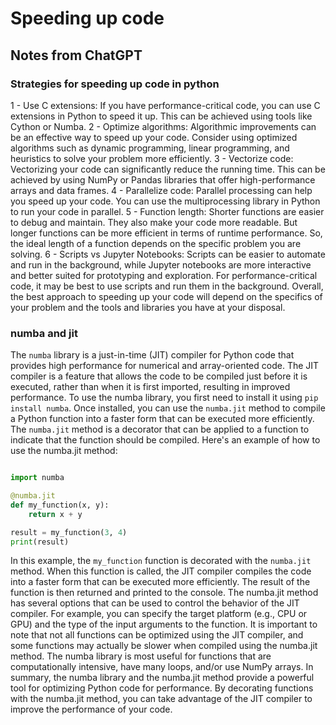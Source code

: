 # Speeding up code

## Notes from ChatGPT

### Strategies for speeding up code in python

1 - Use C extensions: If you have performance-critical code, you can use C extensions in Python to speed it up. This can be achieved using tools like Cython or Numba.
2 - Optimize algorithms: Algorithmic improvements can be an effective way to speed up your code. Consider using optimized algorithms such as dynamic programming, linear programming, and heuristics to solve your problem more efficiently.
3 - Vectorize code: Vectorizing your code can significantly reduce the running time. This can be achieved by using NumPy or Pandas libraries that offer high-performance arrays and data frames.
4 - Parallelize code: Parallel processing can help you speed up your code. You can use the multiprocessing library in Python to run your code in parallel.
5 - Function length: Shorter functions are easier to debug and maintain. They also make your code more readable. But longer functions can be more efficient in terms of runtime performance. So, the ideal length of a function depends on the specific problem you are solving.
6 - Scripts vs Jupyter Notebooks: Scripts can be easier to automate and run in the background, while Jupyter notebooks are more interactive and better suited for prototyping and exploration. For performance-critical code, it may be best to use scripts and run them in the background.
Overall, the best approach to speeding up your code will depend on the specifics of your problem and the tools and libraries you have at your disposal.

### numba and jit
The `numba` library is a just-in-time (JIT) compiler for Python code that provides high performance for numerical and array-oriented code. The JIT compiler is a feature that allows the code to be compiled just before it is executed, rather than when it is first imported, resulting in improved performance.
To use the numba library, you first need to install it using `pip install numba`. Once installed, you can use the `numba.jit` method to compile a Python function into a faster form that can be executed more efficiently. The `numba.jit` method is a decorator that can be applied to a function to indicate that the function should be compiled.
Here's an example of how to use the numba.jit method:

```python

import numba

@numba.jit
def my_function(x, y):
    return x + y

result = my_function(3, 4)
print(result)
```

In this example, the `my_function` function is decorated with the `numba.jit` method. When this function is called, the JIT compiler compiles the code into a faster form that can be executed more efficiently. The result of the function is then returned and printed to the console.
The numba.jit method has several options that can be used to control the behavior of the JIT compiler. For example, you can specify the target platform (e.g., CPU or GPU) and the type of the input arguments to the function.
It is important to note that not all functions can be optimized using the JIT compiler, and some functions may actually be slower when compiled using the numba.jit method. The numba library is most useful for functions that are computationally intensive, have many loops, and/or use NumPy arrays.
In summary, the numba library and the numba.jit method provide a powerful tool for optimizing Python code for performance. By decorating functions with the numba.jit method, you can take advantage of the JIT compiler to improve the performance of your code.